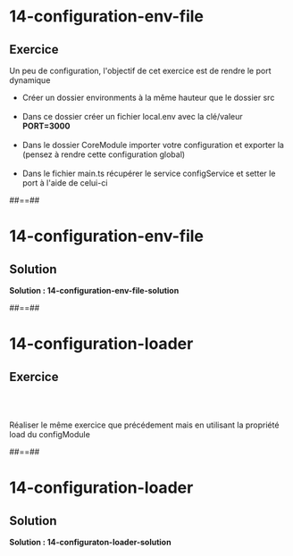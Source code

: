 <!-- .slide: class="exercice" -->
# 14-configuration-env-file
## Exercice
Un peu de configuration, l'objectif de cet exercice est de rendre le port dynamique

- Créer un dossier environments à la même hauteur que le dossier src<br><br>
- Dans ce dossier créer un fichier local.env avec la clé/valeur **PORT=3000** <br><br>
- Dans le dossier CoreModule importer votre configuration et exporter la (pensez à rendre cette configuration global)<br><br>
- Dans le fichier main.ts récupérer le service configService et setter le port à l'aide de celui-ci

##==##

<!-- .slide: class="exercice" -->
# 14-configuration-env-file
## Solution
**Solution : 14-configuration-env-file-solution**
<!-- .element: class="full-center" -->

##==##

<!-- .slide: class="exercice" -->
# 14-configuration-loader
## Exercice
<br><br>

Réaliser le même exercice que précédement mais en utilisant la propriété load du configModule

##==##

<!-- .slide: class="exercice" -->
# 14-configuration-loader
## Solution
**Solution : 14-configuraton-loader-solution**
<!-- .element: class="full-center" -->

